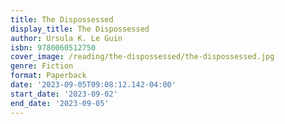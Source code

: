 ```yaml
---
title: The Dispossessed
display_title: The Dispossessed
author: Ursula K. Le Guin
isbn: 9780060512750
cover_image: /reading/the-dispossessed/the-dispossessed.jpg
genre: Fiction
format: Paperback
date: '2023-09-05T09:08:12.142-04:00'
start_date: '2023-09-02'
end_date: '2023-09-05'
---
```


